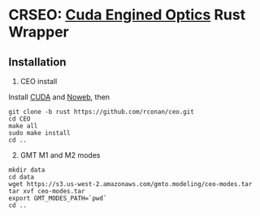 # CRSEO: [Cuda Engined Optics](https://github.com/rconan/ceo) Rust Wrapper

## Installation

1. CEO install

Install [CUDA](https://developer.nvidia.com/cuda-10.2-download-archive) and [Noweb](https://www.cs.tufts.edu/~nr/noweb/), then
```
git clone -b rust https://github.com/rconan/ceo.git
cd CEO
make all
sudo make install
cd ..
```
2. GMT M1 and M2 modes
```
mkdir data
cd data
wget https://s3.us-west-2.amazonaws.com/gmto.modeling/ceo-modes.tar
tar xvf ceo-modes.tar
export GMT_MODES_PATH=`pwd`
cd ..
```

